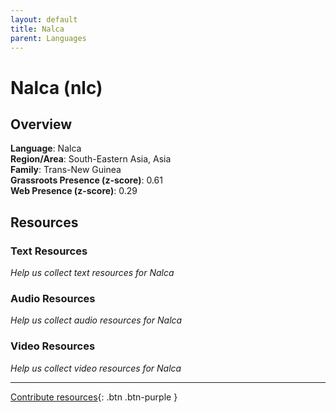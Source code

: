 ```yaml
---
layout: default
title: Nalca
parent: Languages
---
```


# Nalca (nlc)

## Overview

**Language**: Nalca  
**Region/Area**: South-Eastern Asia, Asia  
**Family**: Trans-New Guinea  
**Grassroots Presence (z-score)**: 0.61  
**Web Presence (z-score)**: 0.29  

## Resources

### Text Resources
*Help us collect text resources for Nalca*

### Audio Resources
*Help us collect audio resources for Nalca*

### Video Resources
*Help us collect video resources for Nalca*

---

[Contribute resources](https://forms.office.com/e/1SfLJx3u1r){: .btn .btn-purple }
